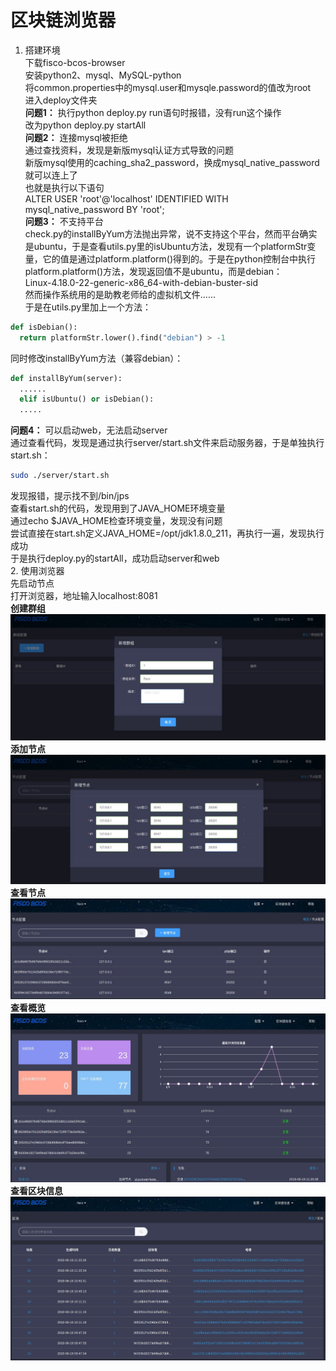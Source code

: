 # 区块链浏览器
1. 搭建环境   
下载fisco-bcos-browser  
安装python2、mysql、MySQL-python    
将common.properties中的mysql.user和mysqle.password的值改为root    
进入deploy文件夹   
**问题1：** 执行python deploy.py run语句时报错，没有run这个操作   
改为python deploy.py startAll   
**问题2：** 连接mysql被拒绝   
通过查找资料，发现是新版mysql认证方式导致的问题    
新版mysql使用的caching_sha2_password，换成mysql_native_password就可以连上了   
也就是执行以下语句   
ALTER USER 'root'@'localhost' IDENTIFIED WITH mysql_native_password BY 'root';    
**问题3：** 不支持平台   
check.py的installByYum方法抛出异常，说不支持这个平台，然而平台确实是ubuntu，于是查看utils.py里的isUbuntu方法，发现有一个platformStr变量，它的值是通过platform.platform()得到的。于是在python控制台中执行platform.platform()方法，发现返回值不是ubuntu，而是debian：    
Linux-4.18.0-22-generic-x86_64-with-debian-buster-sid   
然而操作系统用的是助教老师给的虚拟机文件......    
于是在utils.py里加上一个方法：   
```python
def isDebian():
  return platformStr.lower().find("debian") > -1
```
同时修改installByYum方法（兼容debian）：   
```python
def installByYum(server):
  ......
  elif isUbuntu() or isDebian():
  .....
```   
**问题4：** 可以启动web，无法启动server    
通过查看代码，发现是通过执行server/start.sh文件来启动服务器，于是单独执行start.sh：   
```bash
sudo ./server/start.sh
```   
发现报错，提示找不到/bin/jps    
查看start.sh的代码，发现用到了JAVA_HOME环境变量    
通过echo $JAVA_HOME检查环境变量，发现没有问题    
尝试直接在start.sh定义JAVA_HOME=/opt/jdk1.8.0_211，再执行一遍，发现执行成功   
于是执行deploy.py的startAll，成功启动server和web    
2. 使用浏览器    
先启动节点   
打开浏览器，地址输入localhost:8081    
**创建群组**    
![img](./images/browser_create_group.JPG)   
**添加节点**    
![img](./images/browser_create_nodes.JPG)   
**查看节点**    
![img](./images/browser_nodes.JPG)    
**查看概览**    
![img](./images/browser_overview.JPG)   
**查看区块信息**    
![img](./images/browser_block.JPG)
